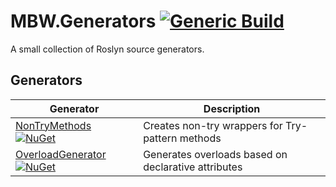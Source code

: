 # MBW.Generators [![Generic Build](https://github.com/LordMike/MBW.Generators/actions/workflows/dotnet.yml/badge.svg)](https://github.com/LordMike/MBW.Generators/actions/workflows/dotnet.yml)

A small collection of Roslyn source generators.

## Generators

| Generator | Description |
|-----------|-------------|
| [NonTryMethods](src/MBW.Generators.NonTryMethods/README.md#readme) [![NuGet](https://img.shields.io/nuget/v/MBW.Generators.NonTryMethods.svg)](https://www.nuget.org/packages/MBW.Generators.NonTryMethods) | Creates non-try wrappers for Try-pattern methods |
| [OverloadGenerator](src/MBW.Generators.OverloadGenerator/README.md#readme) [![NuGet](https://img.shields.io/nuget/v/MBW.Generators.OverloadGenerator.svg)](https://www.nuget.org/packages/MBW.Generators.OverloadGenerator) | Generates overloads based on declarative attributes |
